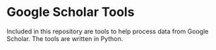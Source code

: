 # Google Scholar Tools
Included in this repository are tools to help process data from Google Scholar. The tools are written in Python.
